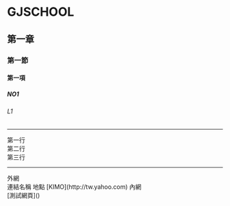 # GJSCHOOL
## 第一章
### 第一節
#### 第一項
##### NO1
###### L1
<hr>
第一行<br>
第二行<br>
第三行<br>
<hr>
外網<br> 連結名稱 地點
[KIMO](http://tw.yahoo.com)
內網<br>
[測試網頁]()
